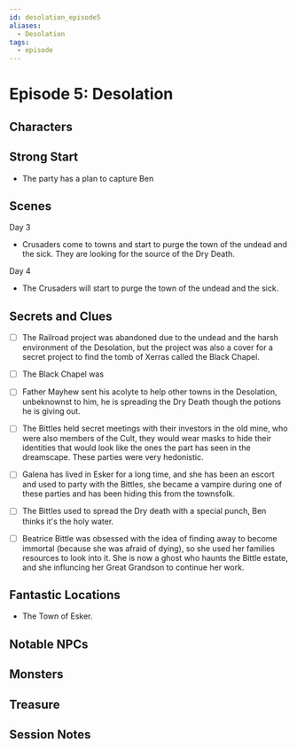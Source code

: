 ```yaml
---
id: desolation_episode5
aliases:
  - Desolation
tags:
  - episode
---
```


# Episode 5: Desolation

## Characters

## Strong Start
-  The party has a plan to capture Ben

## Scenes

Day 3
- Crusaders come to towns and start to purge the town of the undead and the sick. They are looking for the source of the Dry Death.

Day 4
- The Crusaders will start to purge the town of the undead and the sick.

## Secrets and Clues
- [ ] The Railroad project was abandoned due to the undead and the harsh environment of the Desolation, but the project was also a cover for a secret project to find the tomb of Xerras called the Black Chapel.
- [ ] The Black Chapel was
- [ ] Father Mayhew sent his acolyte to help other towns in the Desolation, unbeknownst to him, he is spreading the Dry Death though the potions he is giving out.
- [ ] The Bittles held secret meetings with their investors in the old mine, who were also members of the Cult, they would wear masks to hide their identities that would look like the ones the part has seen in the dreamscape. These parties were very hedonistic.
- [ ] Galena has lived in Esker for a long time, and she has been an escort and used to party with the Bittles, she became a vampire during one of these parties and has been hiding this from the townsfolk. 
- [ ] The Bittles used to spread the Dry death with a special punch, Ben thinks it's the holy water.

- [ ] Beatrice Bittle was obsessed with the idea of finding away to become immortal (because she was afraid of dying), so she used her families resources to look into it. She is now a ghost who haunts the Bittle estate, and she influncing her Great Grandson to continue her work. 



## Fantastic Locations
- The Town of Esker.

## Notable NPCs

## Monsters


## Treasure


## Session Notes

